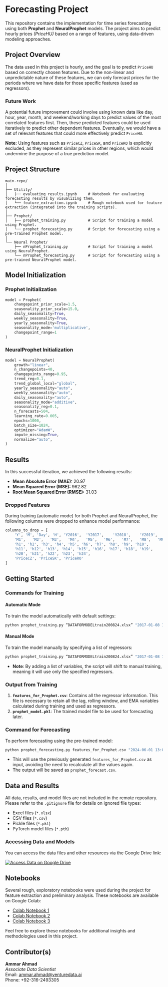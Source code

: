 # Forecasting Project

This repository contains the implementation for time series forecasting using both **Prophet** and **NeuralProphet** models. The project aims to predict hourly prices _(PriceHU)_ based on a range of features, using data-driven modeling approaches.

## Project Overview

The data used in this project is hourly, and the goal is to predict `PriceHU` based on correctly chosen features. Due to the non-linear and unpredictable nature of these features, we can only forecast prices for the periods where we have data for those specific features (used as regressors). 

### Future Work

A potential future improvement could involve using known data like day, hour, year, month, and weekend/working days to predict values of the most correlated features first. Then, these predicted features could be used iteratively to predict other dependent features. Eventually, we would have a set of relevant features that could more effectively predict `PriceHU`.

**Note:** Using features such as `PriceCZ`, `PriceSK`, and `PriceRO` is explicitly excluded, as they represent similar prices in other regions, which would undermine the purpose of a true prediction model.

## Project Structure

```
main-repo/
│
├── Utility/
│   ├── evaluating_results.ipynb     # Notebook for evaluating forecasting results by visualizing them.
│   └── feature_extraction.ipynb     # Rough notebook used for feature extraction (integrated into the training scripts).
│
├── Prophet/
│   ├── prophet_training.py          # Script for training a model using Prophet.
│   └── prophet_forecasting.py       # Script for forecasting using a pre-trained Prophet model.
│
└── Neural Prophet/
    ├── nProphet_training.py         # Script for training a model using NeuralProphet.
    └── nProphet_forecasting.py      # Script for forecasting using a pre-trained NeuralProphet model.
```

## Model Initialization

### Prophet Initialization

```python
model = Prophet(
    changepoint_prior_scale=1.5,
    seasonality_prior_scale=15.0,
    daily_seasonality=True,
    weekly_seasonality=True,
    yearly_seasonality=True,
    seasonality_mode='multiplicative',
    changepoint_range=1
)
```

### NeuralProphet Initialization

```python
model = NeuralProphet(
    growth="linear",
    n_changepoints=40,
    changepoints_range=0.95,
    trend_reg=0.1,
    trend_global_local="global",
    yearly_seasonality="auto",
    weekly_seasonality="auto",
    daily_seasonality="auto",
    seasonality_mode="additive",
    seasonality_reg=0.1,
    n_forecasts=504,
    learning_rate=0.005,
    epochs=1000,
    batch_size=1024,
    optimizer="AdamW",
    impute_missing=True,
    normalize="auto",
)
```

## Results

In this successful iteration, we achieved the following results:

- **Mean Absolute Error (MAE):** 20.97
- **Mean Squared Error (MSE):** 962.82
- **Root Mean Squared Error (RMSE):** 31.03

### Dropped Features

During training (automatic mode) for both Prophet and NeuralProphet, the following columns were dropped to enhance model performance:

```python
columns_to_drop = [
    'Y', 'M', 'Day', 'H', 'Y2016',	'Y2017',	'Y2018',	'Y2019',	'Y2020',	'Y2021',	'Y2022',	'Y2023',	'Y2024',
    'M1',	'M2',	'M3',	'M4',	'M5',	'M6',	'M7',	'M8',	'M9',	'M10',	'M11',	'M12',
    'h1', 'h2', 'h3', 'h4', 'h5', 'h6', 'h7', 'h8', 'h9', 'h10',
    'h11', 'h12', 'h13', 'h14', 'h15', 'h16', 'h17', 'h18', 'h19',
    'h20', 'h21', 'h22', 'h23', 'h24',
    'PriceCZ', 'PriceSK', 'PriceRO'
]
```

## Getting Started

### Commands for Training

#### Automatic Mode

To train the model automatically with default settings:
```bash
python prophet_training.py “DATAFORMODELtrain200824.xlsx” "2017-01-08 13:00" "2024-06-30 23:00"
```

#### Manual Mode

To train the model manually by specifying a list of regressors:
```bash
python prophet_training.py “DATAFORMODELtrain200824.xlsx” "2017-01-08 13:00" "2024-06-30 23:00" "['WDAY']"
```

- **Note**: By adding a list of variables, the script will shift to manual training, meaning it will use only the specified regressors.

### Output from Training

1. **`features_for_Prophet.csv`**: Contains all the regressor information. This file is necessary to retain all the lag, rolling window, and EMA variables calculated during training and used as regressors.
2. **`prophet_model.pkl`**: The trained model file to be used for forecasting later.

### Command for Forecasting

To perform forecasting using the pre-trained model:
```bash
python prophet_forecasting.py features_for_Prophet.csv "2024-06-01 13:00" "2024-07-01 23:00"
```

- This will use the previously generated `features_for_Prophet.csv` as input, avoiding the need to recalculate all the values again.  
- The output will be saved as `prophet_forecast.csv`.

## Data and Results

All data, results, and model files are not included in the remote repository. Please refer to the `.gitignore` file for details on ignored file types:

- Excel files (`*.xlsx`)
- CSV files (`*.csv`)
- Pickle files (`*.pkl`)
- PyTorch model files (`*.pth`)

### Accessing Data and Models

You can access the data files and other resources via the Google Drive link:

[![Access Data on Google Drive](https://img.shields.io/badge/Google%20Drive-Access%20Data-blue)](https://drive.google.com/drive/folders/1HVvvnH4h5xnp4TEqqBkxwNLzjm4vM4t4?usp=sharing)

## Notebooks

Several rough, exploratory notebooks were used during the project for feature extraction and preliminary analysis. These notebooks are available on Google Colab:

- [Colab Notebook 1](https://colab.research.google.com/drive/1pF9GsS0VjW8r5y7iyG1R_4pj5aeJ8LLH?usp=sharing)
- [Colab Notebook 2](https://colab.research.google.com/drive/1WvPqGIYRe0NituZ20_995bA1H9XLi8Xi?usp=sharing)
- [Colab Notebook 3](https://colab.research.google.com/drive/1tSEO2wWLjq90e2lNF-sCsoURbjnmbJ1-?usp=sharing)

Feel free to explore these notebooks for additional insights and methodologies used in this project.


## Contributor(s)

**Ammar Ahmad**  
_Associate Data Scientist_<br>
Email: [ammar.ahmad@venturedata.ai](mailto:ammar.ahmad@venturedata.ai)  
Phone: +92-316-2493305  
